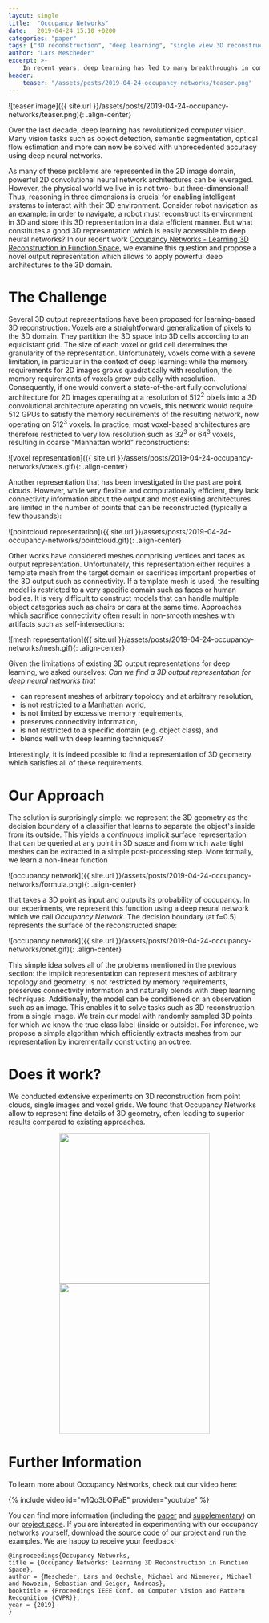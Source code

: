 ```yaml
---
layout: single
title:  "Occupancy Networks"
date:   2019-04-24 15:10 +0200
categories: "paper"
tags: ["3D reconstruction", "deep learning", "single view 3D reconstruction", "3D representations"]
author: "Lars Mescheder"
excerpt: >-
    In recent years, deep learning has led to many breakthroughs in computer vision. Many tasks such as object detection, semantic segmentation, optical flow estimation and more can now be solved with unprecedented accuracy using deep neural networks.
header:
    teaser: "/assets/posts/2019-04-24-occupancy-networks/teaser.png"
---
```


![teaser image]({{ site.url }}/assets/posts/2019-04-24-occupancy-networks/teaser.png){: .align-center}

Over the last decade, deep learning has revolutionized computer vision. Many vision tasks such as object detection, semantic segmentation, optical flow estimation and more can now be solved with unprecedented accuracy using deep neural networks.

As many of these problems are represented in the 2D image domain, powerful 2D convolutional neural network architectures can be leveraged.
However, the physical world we live in is not two- but three-dimensional! Thus, reasoning in three dimensions is crucial for enabling intelligent systems to interact with their 3D environment. Consider robot navigation as an example: in order to navigate, a robot must reconstruct its environment in 3D and store this 3D representation in a data efficient manner.
But what constitutes a good 3D representation which is easily accessible to deep neural networks?
In our recent work [Occupancy Networks - Learning 3D Reconstruction in Function Space](http://www.cvlibs.net/publications/Mescheder2019CVPR.pdf), we examine this question and propose a novel output representation which allows to apply powerful deep architectures to the 3D domain.

# The Challenge
Several 3D output representations have been proposed for learning-based 3D reconstruction.
Voxels are a straightforward generalization of pixels to the 3D domain. They partition the 3D space into 3D cells according to an equidistant grid. The size of each voxel or grid cell determines the granularity of the representation.
Unfortunately, voxels come with a severe limitation, in particular in the context of deep learning:
while the memory requirements for 2D images grows quadratically with resolution, the memory requirements of voxels grow cubically with resolution.
Consequently, if one would convert a state-of-the-art fully convolutional architecture for 2D images operating at a resolution of 512<sup>2</sup> pixels into a 3D convolutional architecture operating on voxels, this network would require 512 GPUs to satisfy the memory requirements of the resulting network, now operating on 512<sup>3</sup> voxels.
In practice, most voxel-based architectures are therefore restricted to very low resolution such as 32<sup>3</sup> or 64<sup>3</sup> voxels, resulting in coarse "Manhattan world" reconstructions:

![voxel representation]({{ site.url }}/assets/posts/2019-04-24-occupancy-networks/voxels.gif){: .align-center}

Another representation that has been investigated in the past are point clouds.
However, while very flexible and computationally efficient, they lack connectivity information about the output and most existing architectures are limited in the number of points that can be reconstructed (typically a few thousands):

![pointcloud representation]({{ site.url }}/assets/posts/2019-04-24-occupancy-networks/pointcloud.gif){: .align-center}

Other works have considered meshes comprising vertices and faces as output representation. Unfortunately, this representation either requires a template mesh from the target domain or sacrifices important properties of the 3D output such as connectivity. If a template mesh is used, the resulting model is restricted to a very specific domain such as faces or human bodies. It is very difficult to construct models that can handle multiple object categories such as chairs or cars at the same time. Approaches which sacrifice connectivity often result in non-smooth meshes with artifacts such as self-intersections:

![mesh representation]({{ site.url }}/assets/posts/2019-04-24-occupancy-networks/mesh.gif){: .align-center}

Given the limitations of existing 3D output representations for deep learning, we asked ourselves:
*Can we find a 3D output representation for deep neural networks that*

- can represent meshes of arbitrary topology and at arbitrary resolution,
- is not restricted to a Manhattan world,
- is not limited by excessive memory requirements,
- preserves connectivity information,
- is not restricted to a specific domain (e.g. object class), and
- blends well with deep learning techniques?

Interestingly, it is indeed possible to find a representation of 3D geometry which satisfies all of these requirements.

# Our Approach

The solution is surprisingly simple: we represent the 3D geometry as the decision boundary of a classifier that learns to separate the object's inside from its outside. This yields a *continuous* implicit surface representation that can be queried at any point in 3D space and from which watertight meshes can be extracted in a simple post-processing step. More formally, we learn a non-linear function

![occupancy network]({{ site.url }}/assets/posts/2019-04-24-occupancy-networks/formula.png){: .align-center}

that takes a 3D point as input and outputs its probability of occupancy. In our experiments, we represent this function using a deep neural network which we call *Occupancy Network*. The decision boundary (at f=0.5) represents the surface of the reconstructed shape:

![occupancy network]({{ site.url }}/assets/posts/2019-04-24-occupancy-networks/onet.gif){: .align-center}

This simple idea solves all of the problems mentioned in the previous section:
the implicit representation can represent meshes of arbitrary topology and geometry, is not restricted by memory requirements, preserves connectivity information and naturally blends with deep learning techniques.
Additionally, the model can be conditioned on an observation such as an image.
This enables it to solve tasks such as 3D reconstruction from a single image.
We train our model with randomly sampled 3D points for which we know the true class label (inside or outside).
For inference, we propose a simple algorithm which efficiently extracts meshes from our representation by incrementally constructing an octree.

# Does it work?

We conducted extensive experiments on 3D reconstruction from point clouds, single images and voxel grids. We found that Occupancy Networks allow to represent fine details of 3D geometry, often leading to superior results compared to existing approaches.

<p style="text-align: center">
<img src="{{ site.url }}/assets/posts/2019-04-24-occupancy-networks/im2mesh_input.png" width="300" />
<img src="{{ site.url }}/assets/posts/2019-04-24-occupancy-networks/im2mesh_output.gif" width="300" />
</p>

# Further Information
To learn more about Occupancy Networks, check out our video here:

{% include video id="w1Qo3bOiPaE" provider="youtube" %}

You can find more information (including the [paper](http://www.cvlibs.net/publications/Mescheder2019CVPR.pdf) and [supplementary](http://www.cvlibs.net/publications/Mescheder2019CVPR_supplementary.pdf)) on our [project page](https://avg.is.tuebingen.mpg.de/publications/occupancy-networks). If you are interested in experimenting with our occupancy networks yourself, download the [source code](https://github.com/autonomousvision/occupancy_networks) of our project and run the examples. We are happy to receive your feedback!

    @inproceedings{Occupancy Networks,
    title = {Occupancy Networks: Learning 3D Reconstruction in Function Space},
    author = {Mescheder, Lars and Oechsle, Michael and Niemeyer, Michael and Nowozin, Sebastian and Geiger, Andreas},
    booktitle = {Proceedings IEEE Conf. on Computer Vision and Pattern Recognition (CVPR)},
    year = {2019}
    }
